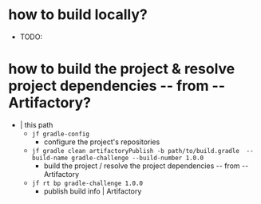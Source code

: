 # how to build locally?
* TODO:           
            
# how to build the project & resolve project dependencies -- from -- Artifactory?
* | this path
  * `jf gradle-config`
    * configure the project's repositories
  * `jf gradle clean artifactoryPublish -b path/to/build.gradle  --build-name gradle-challenge --build-number 1.0.0`
    * build the project / resolve the project dependencies -- from -- Artifactory
  * `jf rt bp gradle-challenge 1.0.0`
    * publish build info | Artifactory

